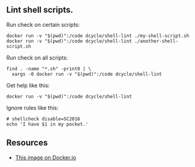 Lint shell scripts.
-----

Run check on certain scripts:

    docker run -v "$(pwd)":/code dcycle/shell-lint ./my-shell-script.sh
    docker run -v "$(pwd)":/code dcycle/shell-lint ./another-shell-script.sh

Run check on all scripts:

    find . -name "*.sh" -print0 | \
      xargs -0 docker run -v "$(pwd)":/code dcycle/shell-lint

Get help like this:

    docker run -v "$(pwd)":/code dcycle/shell-lint

Ignore rules like this:

    # shellcheck disable=SC2016
    echo 'I have $1 in my pocket.'

Resources
-----

 * [This image on Docker.io](https://hub.docker.com/r/dcycle/shell-lint/)
